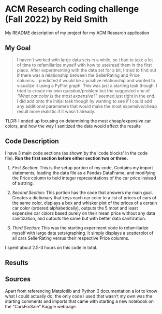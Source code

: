 # ACM Research coding challenge (Fall 2022) by Reid Smith
My README description of my project for my ACM Research application

## My Goal
> I haven't worked with large data sets in a while, so I had to take a lot of time to refamiliarize myself with how to use/read them in the first place. After experimenting with the data set for a bit, I tried to find out if there was a relationship between the SellerRating and Price columns. I predicted it would be a positive relationship and wanted to visualize it using a PyPlot graph. This was just a starting task though. I tried to create my own question/problem but the suggested one of *"What car color is the most expensive?"* seemed just right in the end. I did add onto the initial task though by wanting to see if I could add any additional parameters that would make the most expensive/cheap result more realistic if it wasn't already.


*TLDR:* I ended up focusing on determining the most cheap/expensive car colors, and how the way I sanitized the data would affect the results
## Code Description

I have 3 main code sections (as shown by the 'code blocks' in the code file). 
**Run the first section before either section two or three.**

1. *First Section*: This is the setup portion of my code. Contains my import statements, loading the data file as a Pandas DataFrame, and modifying the Price column to hold integer representations of the car price instead of a string.


2. *Second Section*: This portion has the code that answers my main goal. Creates a dictionary that keys each car color to a list of prices of cars of the same color, displays a box and whisker plot of the prices of a certain car color (ordered alphabetically), outputs the 5 most and least expensive car colors based purely on their mean price without any data sanitization, and outputs the same but with better data sanitization.


3. *Third Section*: This was the starting experiment code to refamiliarize myself with large data sets/graphing. It simply displays a scatterplot of all cars SellerRating versus their respective Price columns.

I spent about 2.5-3 hours on this code in total.

## Results


## Sources
Apart from referencing Matplotlib and Python 3 documentation a lot to know what I could actually do, the only code I used that wasn't my own was the starting comments and imports that came with starting a new notebook on the "CarsForSale" Kaggle webpage.
